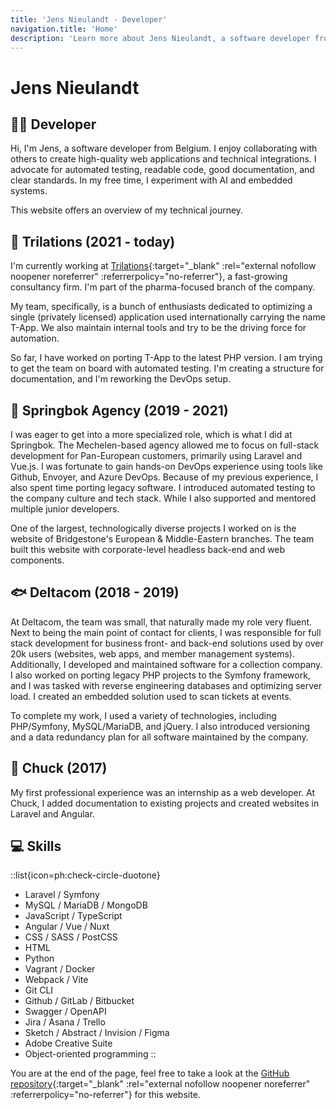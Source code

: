 ```yaml
---
title: 'Jens Nieulandt - Developer'
navigation.title: 'Home'
description: 'Learn more about Jens Nieulandt, a software developer from Belgium. He enjoys collaborating with others to create high-quality web applications and technical integrations.'
---
```


# Jens Nieulandt

## :technologist: Developer

Hi, I'm Jens, a software developer from Belgium. I enjoy collaborating with others to create high-quality web applications and technical integrations. I advocate for automated testing, readable code, good documentation, and clear standards. In my free time, I experiment with AI and embedded systems.

This website offers an overview of my technical journey.

## :flamingo: Trilations (2021 - today)

I'm currently working at [Trilations](https://www.trilations.com){:target="\_blank" :rel="external nofollow noopener noreferrer" :referrerpolicy="no-referrer"}, a fast-growing consultancy firm. I'm part of the pharma-focused branch of the company.

My team, specifically, is a bunch of enthusiasts dedicated to optimizing a single (privately licensed) application used internationally carrying the name T-App. We also maintain internal tools and try to be the driving force for automation.

So far, I have worked on porting T-App to the latest PHP version. I am trying to get the team on board with automated testing. I'm creating a structure for documentation, and I'm reworking the DevOps setup.

## :deer: Springbok Agency (2019 - 2021)

I was eager to get into a more specialized role, which is what I did at Springbok. The Mechelen-based agency allowed me to focus on full-stack development for Pan-European customers, primarily using Laravel and Vue.js. I was fortunate to gain hands-on DevOps experience using tools like Github, Envoyer, and Azure DevOps. Because of my previous experience, I also spent time porting legacy software. I introduced automated testing to the company culture and tech stack. While I also supported and mentored multiple junior developers.

One of the largest, technologically diverse projects I worked on is the website of Bridgestone's European & Middle-Eastern branches. The team built this website with corporate-level headless back-end and web components.

## :fish: Deltacom (2018 - 2019)

At Deltacom, the team was small, that naturally made my role very fluent. Next to being the main point of contact for clients, I was responsible for full stack development for business front- and back-end solutions used by over 20k users (websites, web apps, and member management systems). Additionally, I developed and maintained software for a collection company. I also worked on porting legacy PHP projects to the Symfony framework, and I was tasked with reverse engineering databases and optimizing server load. I created an embedded solution used to scan tickets at events.

To complete my work, I used a variety of technologies, including PHP/Symfony, MySQL/MariaDB, and jQuery. I also introduced versioning and a data redundancy plan for all software maintained by the company.

## :beaver: Chuck (2017)

My first professional experience was an internship as a web developer. At Chuck, I added documentation to existing projects and created websites in Laravel and Angular.

## :computer: Skills

::list{icon=ph:check-circle-duotone}
- Laravel / Symfony
- MySQL / MariaDB / MongoDB
- JavaScript / TypeScript
- Angular / Vue / Nuxt
- CSS / SASS / PostCSS
- HTML
- Python
- Vagrant / Docker
- Webpack / Vite
- Git CLI
- Github / GitLab / Bitbucket
- Swagger / OpenAPI
- Jira / Asana / Trello
- Sketch / Abstract / Invision / Figma
- Adobe Creative Suite
- Object-oriented programming
::

You are at the end of the page, feel free to take a look at the [GitHub repository](https://github.com/jensnieulandt/jensnieulandt.github.io){:target="\_blank" :rel="external nofollow noopener noreferrer" :referrerpolicy="no-referrer"} for this website.
